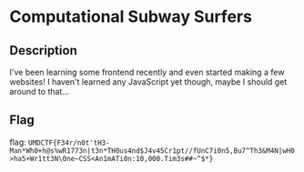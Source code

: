 # Computational Subway Surfers

## Description

I've been learning some frontend recently and even started making a few websites! I haven't learned any JavaScript yet though, maybe I should get around to that...

## Flag

flag: `UMDCTF{F34r/n0t'tH3-Man*Wh0+h@s%wR1773n|t3n*TH0us4nd$J4v45Cr1pt//fUnC7i0n5,Bu7^Th3&M4N|wH0>ha5+Wr1tt3N\0ne~CSS<An1mATi0n:10,000.Tim3s##~^$*}`
